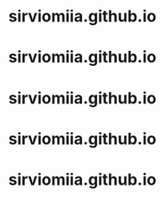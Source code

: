 # sirviomiia.github.io
# sirviomiia.github.io
# sirviomiia.github.io
# sirviomiia.github.io
# sirviomiia.github.io
